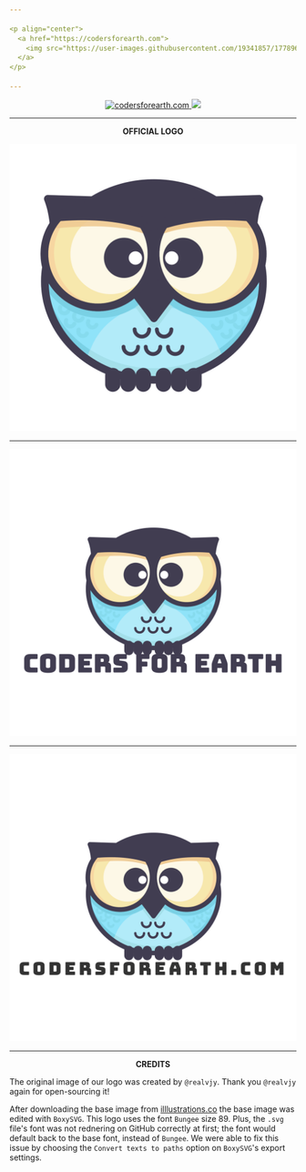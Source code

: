 ```yaml
---

<p align="center">
  <a href="https://codersforearth.com">
    <img src="https://user-images.githubusercontent.com/19341857/177896292-0837342f-120b-430b-a9bf-d4147f86f896.svg" width="350">
  </a>
</p>

---
```


<p align="center">
  <a href="https://github.com/CodersForEarth/codersforearth.com">
    <img alt="codersforearth.com" src="https://img.shields.io/badge/GitHub-codersforearth.com-brightgreen">
  </a>
  <a href="https://github.com/CodersForEarth/codersforearth.com/blob/main/LICENSE">
    <img src="https://badgen.net/github/license/CodersForEarth/codersforearth.com">
  </a>
</p>

---

<p align="center">
  <b>OFFICIAL LOGO</b>
</p>

![logo](./profile/logo_bare.svg)

---

![logo](./profile/logo.svg)

---

![logo_com](./profile/logo_com.svg)

---

<p align="center">
  <b>CREDITS</b>
</p>

The original image of our logo
was created by `@realvjy`.
Thank you `@realvjy` again for open-sourcing it!

After downloading the base image from
[illlustrations.co](https://illlustrations.co/)
the base image was edited with `BoxySVG`.
This logo uses the font `Bungee` size 89.
Plus, the `.svg` file's font was not rednering
on GitHub correctly at first;
the font would default back to the base font,
instead of `Bungee`. We were able to fix this
issue by choosing the `Convert texts to paths`
option on `BoxySVG`'s export settings.



